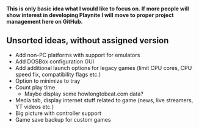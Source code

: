#### This is only basic idea what I would like to focus on. If more people will show interest in developing Playnite I will move to proper project management here on GitHub.

## Unsorted ideas, without assigned version
* Add non-PC platforms with support for emulators
* Add DOSBox configuration GUI
* Add additional launch options for legacy games (limit CPU cores, CPU speed fix, compatibility flags etc.)
* Option to minimize to tray
* Count play time
    * Maybe display some howlongtobeat.com data?
* Media tab, display internet stuff related to game (news, live streamers, YT videos etc.)
* Big picture with controller support
* Game save backup for custom games